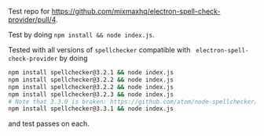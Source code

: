 Test repo for https://github.com/mixmaxhq/electron-spell-check-provider/pull/4.

Test by doing `npm install && node index.js`.

Tested with all versions of `spellchecker` compatible with `
electron-spell-check-provider` by doing

```sh
npm install spellchecker@3.2.1 && node index.js
npm install spellchecker@3.2.2 && node index.js
npm install spellchecker@3.2.2 && node index.js
npm install spellchecker@3.2.3 && node index.js
# Note that 3.3.0 is broken: https://github.com/atom/node-spellchecker/pull/45
npm install spellchecker@3.3.1 && node index.js
```

and test passes on each.
